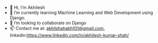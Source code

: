 - 👋 Hi, I’m Akhilesh
- 🌱 I’m currently learning Machine Learning and Web Development using Django.
- 💞️ I’m looking to collaborate on Django
- 📫 Contact me at: akhilshahakh101@gmail.com, linkedin:https://www.linkedin.com/in/akhilesh-kumar-shah/

<!---
akhilesh-akhil/akhilesh-akhil is a ✨ special ✨ repository because its `README.md` (this file) appears on your GitHub profile.
You can click the Preview link to take a look at your changes.
--->
